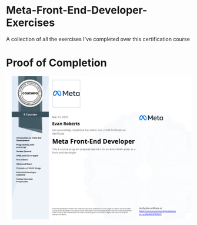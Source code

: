 # Meta-Front-End-Developer-Exercises
A collection of all the exercises I've completed over this certification course

# Proof of Completion

<img src="./Meta-Front-End-Developer-Cert.pdf" />
